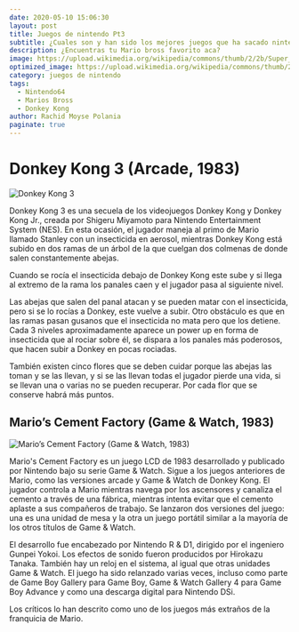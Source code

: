 ```yaml
---
date: 2020-05-10 15:06:30
layout: post
title: Juegos de nintendo Pt3
subtitle: ¿Cuales son y han sido los mejores juegos que ha sacado nintendo?
description: ¿Encuentras tu Mario bross favorito aca?
image: https://upload.wikimedia.org/wikipedia/commons/thumb/2/2b/Super_Mario_Bros._Logo.svg/1200px-Super_Mario_Bros._Logo.svg.png
optimized_image: https://upload.wikimedia.org/wikipedia/commons/thumb/2/2b/Super_Mario_Bros._Logo.svg/1200px-Super_Mario_Bros._Logo.svg.png
category: juegos de nintendo
tags:
  - Nintendo64
  - Marios Bross
  - Donkey Kong
author: Rachid Moyse Polania
paginate: true
---
```


# Donkey Kong 3 (Arcade, 1983)

![Donkey Kong 3](https://cdn02.nintendo-europe.com/media/images/10_share_images/games_15/nintendo_switch_download_software_1/H2x1_NSwitchDS_ArcadeArchivesDonkeyKong3_image1600w.jpg)

Donkey Kong 3 es una secuela de los videojuegos Donkey Kong y Donkey Kong Jr., creada por Shigeru Miyamoto para Nintendo Entertainment System (NES).
En esta ocasión, el jugador maneja al primo de Mario llamado Stanley con un insecticida en aerosol, mientras Donkey Kong está subido en dos ramas de un árbol de la que cuelgan dos colmenas de donde salen constantemente abejas.

Cuando se rocía el insecticida debajo de Donkey Kong este sube y si llega al extremo de la rama los panales caen y el jugador pasa al siguiente nivel.

Las abejas que salen del panal atacan y se pueden matar con el insecticida, pero si se lo rocías a Donkey, este vuelve a subir. Otro obstáculo es que en las ramas pasan gusanos que el insecticida no mata pero que los detiene. Cada 3 niveles aproximadamente aparece un power up en forma de insecticida que al rociar sobre él, se dispara a los panales más poderosos, que hacen subir a Donkey en pocas rociadas.

También existen cinco flores que se deben cuidar porque las abejas las toman y se las llevan, y si se las llevan todas el jugador pierde una vida, si se llevan una o varias no se pueden recuperar. Por cada flor que se conserve habrá más puntos.

## Mario’s Cement Factory (Game & Watch, 1983)
![Mario’s Cement Factory (Game & Watch, 1983)](https://i.pinimg.com/originals/e7/07/8a/e7078a925c57c838490e9c607a5b8000.jpg)

Mario's Cement Factory es un juego LCD de 1983 desarrollado y publicado por Nintendo bajo su serie Game & Watch. Sigue a los juegos anteriores de Mario, como las versiones arcade y Game & Watch de Donkey Kong. El jugador controla a Mario mientras navega por los ascensores y canaliza el cemento a través de una fábrica, mientras intenta evitar que el cemento aplaste a sus compañeros de trabajo. Se lanzaron dos versiones del juego: una es una unidad de mesa y la otra un juego portátil similar a la mayoría de los otros títulos de Game & Watch.

El desarrollo fue encabezado por Nintendo R & D1, dirigido por el ingeniero Gunpei Yokoi. Los efectos de sonido fueron producidos por Hirokazu Tanaka. También hay un reloj en el sistema, al igual que otras unidades Game & Watch. El juego ha sido relanzado varias veces, incluso como parte de Game Boy Gallery para Game Boy, Game & Watch Gallery 4 para Game Boy Advance y como una descarga digital para Nintendo DSi.

Los críticos lo han descrito como uno de los juegos más extraños de la franquicia de Mario.
